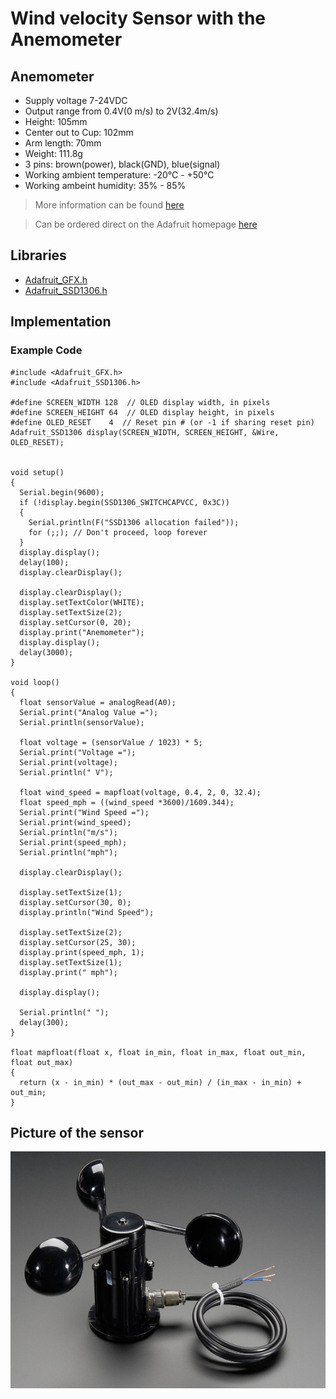 <!--CATEGORIE / NAME OF THE SENSOR -->

# Wind velocity Sensor with the Anemometer

## Anemometer


- Supply voltage 7-24VDC
- Output range from 0.4V(0 m/s) to 2V(32.4m/s)
- Height: 105mm
- Center out to Cup: 102mm
- Arm length: 70mm
- Weight: 111.8g
- 3 pins: brown(power), black(GND), blue(signal)
- Working ambient temperature: -20°C - +50°C
- Working ambeint humidity: 35% - 85%
> More information can be found [here](https://how2electronics.com/measure-wind-speed-using-anemometer-arduino/)

> Can be ordered direct on the Adafruit homepage [here](https://www.adafruit.com/product/1733)

## Libraries

- [Adafruit_GFX.h](https://github.com/adafruit/Adafruit_SSD1306)
- [Adafruit_SSD1306.h](https://github.com/adafruit/Adafruit-GFX-Library)


## Implementation

### Example Code

```
#include <Adafruit_GFX.h>
#include <Adafruit_SSD1306.h>
 
#define SCREEN_WIDTH 128  // OLED display width, in pixels
#define SCREEN_HEIGHT 64  // OLED display height, in pixels
#define OLED_RESET    4  // Reset pin # (or -1 if sharing reset pin)
Adafruit_SSD1306 display(SCREEN_WIDTH, SCREEN_HEIGHT, &Wire, OLED_RESET);
 
 
void setup()
{
  Serial.begin(9600);
  if (!display.begin(SSD1306_SWITCHCAPVCC, 0x3C))
  {
    Serial.println(F("SSD1306 allocation failed"));
    for (;;); // Don't proceed, loop forever
  }
  display.display();
  delay(100);
  display.clearDisplay();
 
  display.clearDisplay();
  display.setTextColor(WHITE);
  display.setTextSize(2);
  display.setCursor(0, 20);
  display.print("Anemometer");
  display.display();
  delay(3000);
}
 
void loop()
{
  float sensorValue = analogRead(A0);
  Serial.print("Analog Value =");
  Serial.println(sensorValue);
 
  float voltage = (sensorValue / 1023) * 5;
  Serial.print("Voltage =");
  Serial.print(voltage);
  Serial.println(" V");
 
  float wind_speed = mapfloat(voltage, 0.4, 2, 0, 32.4);
  float speed_mph = ((wind_speed *3600)/1609.344);
  Serial.print("Wind Speed =");
  Serial.print(wind_speed);
  Serial.println("m/s");
  Serial.print(speed_mph);
  Serial.println("mph");
 
  display.clearDisplay();
 
  display.setTextSize(1);
  display.setCursor(30, 0);
  display.println("Wind Speed");
  
  display.setTextSize(2);
  display.setCursor(25, 30);
  display.print(speed_mph, 1);
  display.setTextSize(1);
  display.print(" mph");
 
  display.display();
 
  Serial.println(" ");
  delay(300);
}
 
float mapfloat(float x, float in_min, float in_max, float out_min, float out_max)
{
  return (x - in_min) * (out_max - out_min) / (in_max - in_min) + out_min;
}
```

## Picture of the sensor

![Anemometer](Anemometer.jpg)